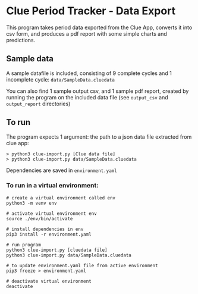 # Clue Period Tracker - Data Export

This program takes period data exported from the Clue App, converts it into csv form, and produces a pdf report with some simple charts and predictions.

## Sample data

A sample datafile is included, consisting of 9 complete cycles and 1 incomplete cycle: `data/SampleData.cluedata`

You can also find 1 sample output csv, and 1 sample pdf report, created by running the program on the included data file (see `output_csv` and `output_report` directories)

## To run

The program expects 1 argument: the path to a json data file extracted from clue app:

    > python3 clue-import.py [Clue data file]
    > python3 clue-import.py data/SampleData.cluedata

Dependencies are saved in `environment.yaml`

### To run in a virtual environment:

    # create a virtual environment called env
    python3 -m venv env

    # activate virtual environment env
    source ./env/bin/activate

    # install dependencies in env
    pip3 install -r environment.yaml

    # run program
    python3 clue-import.py [cluedata file]
    python3 clue-import.py data/SampleData.cluedata

    # to update environment.yaml file from active environment
    pip3 freeze > environment.yaml

    # deactivate virtual environment
    deactivate

